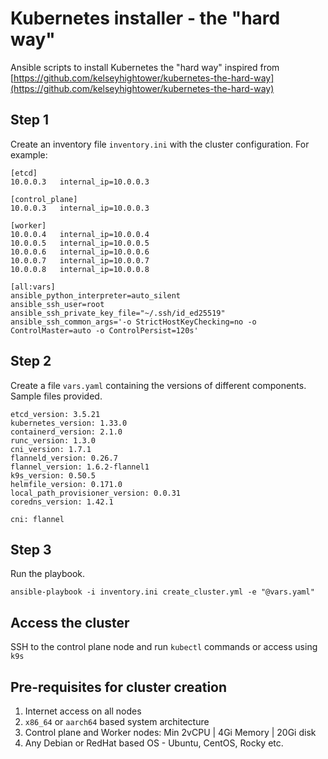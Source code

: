 # Kubernetes installer - the "hard way"

Ansible scripts to install Kubernetes the "hard way" inspired from [https://github.com/kelseyhightower/kubernetes-the-hard-way](https://github.com/kelseyhightower/kubernetes-the-hard-way)

## Step 1

Create an inventory file `inventory.ini` with the cluster configuration. For example:

```
[etcd]
10.0.0.3   internal_ip=10.0.0.3

[control_plane]
10.0.0.3   internal_ip=10.0.0.3

[worker]
10.0.0.4   internal_ip=10.0.0.4
10.0.0.5   internal_ip=10.0.0.5
10.0.0.6   internal_ip=10.0.0.6
10.0.0.7   internal_ip=10.0.0.7
10.0.0.8   internal_ip=10.0.0.8

[all:vars]
ansible_python_interpreter=auto_silent
ansible_ssh_user=root
ansible_ssh_private_key_file="~/.ssh/id_ed25519"
ansible_ssh_common_args='-o StrictHostKeyChecking=no -o ControlMaster=auto -o ControlPersist=120s'
```

## Step 2

Create a file `vars.yaml` containing the versions of different components. Sample files provided.

```
etcd_version: 3.5.21
kubernetes_version: 1.33.0
containerd_version: 2.1.0
runc_version: 1.3.0
cni_version: 1.7.1
flanneld_version: 0.26.7
flannel_version: 1.6.2-flannel1
k9s_version: 0.50.5
helmfile_version: 0.171.0
local_path_provisioner_version: 0.0.31
coredns_version: 1.42.1

cni: flannel
```

## Step 3

Run the playbook.

```
ansible-playbook -i inventory.ini create_cluster.yml -e "@vars.yaml"
```

## Access the cluster

SSH to the control plane node and run `kubectl` commands or access using `k9s`

## Pre-requisites for cluster creation
1. Internet access on all nodes
2. `x86_64` or `aarch64` based system architecture
3. Control plane and Worker nodes: Min 2vCPU | 4Gi Memory | 20Gi disk
4. Any Debian or RedHat based OS - Ubuntu, CentOS, Rocky etc.



